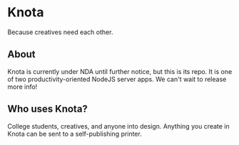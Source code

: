 # Knota
Because creatives need each other.

## About
Knota is currently under NDA until further notice, but this is its repo. It is one of two productivity-oriented NodeJS server apps. We can't wait to release more info!

## Who uses Knota?
College students, creatives, and anyone into design. Anything you create in Knota can be sent to a self-publishing printer.
